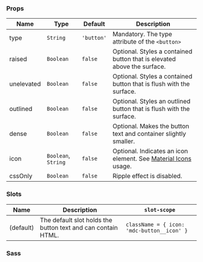 ### Props

| Name       | Type                | Default    | Description                                                                |
| ---------- | ------------------- | ---------- | -------------------------------------------------------------------------- |
| type       | `String`            | `'button'` | Mandatory. The type attribute of the `<button>`                            |
| raised     | `Boolean`           | `false`    | Optional. Styles a contained button that is elevated above the surface.    |
| unelevated | `Boolean`           | `false`    | Optional. Styles a contained button that is flush with the surface.        |
| outlined   | `Boolean`           | `false`    | Optional. Styles an outlined button that is flush with the surface.        |
| dense      | `Boolean`           | `false`    | Optional. Makes the button text and container slightly smaller.            |
| icon       | `Boolean`, `String` | `false`    | Optional. Indicates an icon element. See [Material Icons](/#/icons) usage. |
| cssOnly    | `Boolean`           | `false`    | Ripple effect is disabled.                                                 |

### Slots

| Name      | Description                                                  | `slot-scope`                               |
| --------- | ------------------------------------------------------------ | ------------------------------------------ |
| (default) | The default slot holds the button text and can contain HTML. | `className = { icon: 'mdc-button__icon' }` |

### Sass
